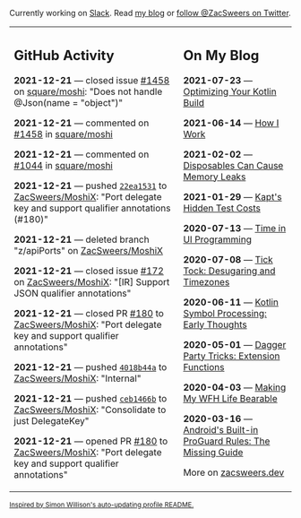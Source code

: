 Currently working on [Slack](https://slack.com/). Read [my blog](https://zacsweers.dev/) or [follow @ZacSweers on Twitter](https://twitter.com/ZacSweers).

<table><tr><td valign="top" width="60%">

## GitHub Activity
<!-- githubActivity starts -->
**2021-12-21** — closed issue [#1458](https://api.github.com/repos/square/moshi/issues/1458) on [square/moshi](https://api.github.com/repos/square/moshi): "Does not handle @Json(name = "object")"

**2021-12-21** — commented on [#1458](https://github.com/square/moshi/issues/1458#issuecomment-998984375) in [square/moshi](https://api.github.com/repos/square/moshi)

**2021-12-21** — commented on [#1044](https://github.com/square/moshi/issues/1044#issuecomment-998554234) in [square/moshi](https://api.github.com/repos/square/moshi)

**2021-12-21** — pushed [`22ea1531`](https://github.com/ZacSweers/MoshiX/commit/22ea15317cbe464de42306681a2b39771e8da51b) to [ZacSweers/MoshiX](https://api.github.com/repos/ZacSweers/MoshiX): "Port delegate key and support qualifier annotations (#180)"

**2021-12-21** — deleted branch "z/apiPorts" on [ZacSweers/MoshiX](https://api.github.com/repos/ZacSweers/MoshiX)

**2021-12-21** — closed issue [#172](https://api.github.com/repos/ZacSweers/MoshiX/issues/172) on [ZacSweers/MoshiX](https://api.github.com/repos/ZacSweers/MoshiX): "[IR] Support JSON qualifier annotations"

**2021-12-21** — closed PR [#180](https://api.github.com/repos/ZacSweers/MoshiX/pulls/180) to [ZacSweers/MoshiX](https://api.github.com/repos/ZacSweers/MoshiX): "Port delegate key and support qualifier annotations"

**2021-12-21** — pushed [`4018b44a`](https://github.com/ZacSweers/MoshiX/commit/4018b44aff3539ca279b6d66d759333090abc7dc) to [ZacSweers/MoshiX](https://api.github.com/repos/ZacSweers/MoshiX): "Internal"

**2021-12-21** — pushed [`ceb1466b`](https://github.com/ZacSweers/MoshiX/commit/ceb1466bab037b24bf3133eded16e8f42f46655c) to [ZacSweers/MoshiX](https://api.github.com/repos/ZacSweers/MoshiX): "Consolidate to just DelegateKey"

**2021-12-21** — opened PR [#180](https://api.github.com/repos/ZacSweers/MoshiX/pulls/180) to [ZacSweers/MoshiX](https://api.github.com/repos/ZacSweers/MoshiX): "Port delegate key and support qualifier annotations"
<!-- githubActivity ends -->
</td><td valign="top" width="40%">

## On My Blog
<!-- blog starts -->
**2021-07-23** — [Optimizing Your Kotlin Build](https://www.zacsweers.dev/optimizing-your-kotlin-build/)

**2021-06-14** — [How I Work](https://www.zacsweers.dev/how-i-work/)

**2021-02-02** — [Disposables Can Cause Memory Leaks](https://www.zacsweers.dev/disposables-can-cause-memory-leaks/)

**2021-01-29** — [Kapt's Hidden Test Costs](https://www.zacsweers.dev/kapts-hidden-test-costs/)

**2020-07-13** — [Time in UI Programming](https://www.zacsweers.dev/time-in-ui/)

**2020-07-08** — [Tick Tock: Desugaring and Timezones](https://www.zacsweers.dev/ticktock-desugaring-timezones/)

**2020-06-11** — [Kotlin Symbol Processing: Early Thoughts](https://www.zacsweers.dev/kotlin-symbol-processor-early-thoughts/)

**2020-05-01** — [Dagger Party Tricks: Extension Functions](https://www.zacsweers.dev/dagger-party-tricks-extension-functions/)

**2020-04-03** — [Making My WFH Life Bearable](https://www.zacsweers.dev/making-wfh-life-bearable/)

**2020-03-16** — [Android's Built-in ProGuard Rules: The Missing Guide](https://www.zacsweers.dev/android-proguard-rules/)
<!-- blog ends -->
More on [zacsweers.dev](https://zacsweers.dev/)
</td></tr></table>

<sub><a href="https://simonwillison.net/2020/Jul/10/self-updating-profile-readme/">Inspired by Simon Willison's auto-updating profile README.</a></sub>
